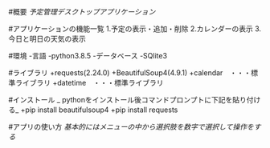 #概要
_予定管理デスクトップアプリケーション_

#アプリケーションの機能一覧
1.予定の表示・追加・削除
2.カレンダーの表示
3.今日と明日の天気の表示

#環境
-言語
 -python3.8.5
-データベース
 -SQlite3
 
#ライブラリ
+requests(2.24.0)
+BeautifulSoup4(4.9.1)
+calendar　・・・標準ライブラリ
+datetime　・・・標準ライブラリ

#インストール
_ pythonをインストール後コマンドプロンプトに下記を貼り付ける_
+pip install beautifulsoup4
+pip install requests

#アプリの使い方
_基本的にはメニューの中から選択肢を数字で選択して操作をする_
